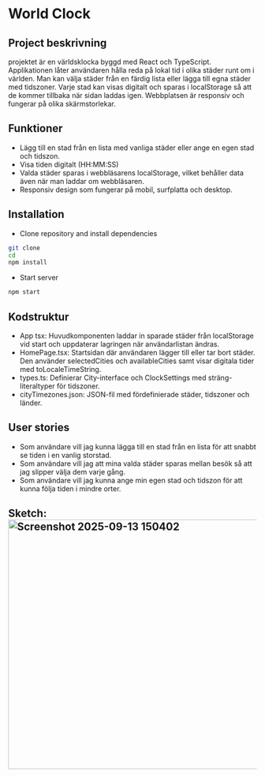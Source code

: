 # World Clock
## Project beskrivning
projektet är en världsklocka byggd med React och TypeScript. Applikationen låter användaren hålla reda på lokal tid i olika städer runt om i världen. Man kan välja städer från en färdig lista eller lägga till egna städer med tidszoner. Varje stad kan visas digitalt och sparas i localStorage så att de kommer tillbaka när sidan laddas igen. Webbplatsen är responsiv och fungerar på olika skärmstorlekar.

## Funktioner
* Lägg till en stad från en lista med vanliga städer eller ange en egen stad och tidszon.
* Visa tiden digitalt (HH:MM:SS)
* Valda städer sparas i webbläsarens localStorage, vilket behåller data även när man laddar om webbläsaren.
* Responsiv design som fungerar på mobil, surfplatta och desktop.

## Installation
* Clone repository and install dependencies

``` Bash
git clone
cd
npm install
```
* Start server
``` Bash
npm start
```
## Kodstruktur
* App tsx: Huvudkomponenten laddar in sparade städer från localStorage vid start och uppdaterar lagringen när användarlistan ändras.
* HomePage.tsx: Startsidan där användaren lägger till eller tar bort städer. Den använder selectedCities och availableCities samt visar digitala tider med toLocaleTimeString.
* types.ts: Definierar City-interface och ClockSettings med sträng-literaltyper för tidszoner.
* cityTimezones.json: JSON-fil med fördefinierade städer, tidszoner och länder.

## User stories
* Som användare vill jag kunna lägga till en stad från en lista för att snabbt se tiden i en vanlig storstad.
* Som användare vill jag att mina valda städer sparas mellan besök så att jag slipper välja dem varje gång.
* Som användare vill jag kunna ange min egen stad och tidszon för att kunna följa tiden i mindre orter.
## Sketch:<img width="709" height="506" alt="Screenshot 2025-09-13 150402" src="https://github.com/user-attachments/assets/a0253420-6104-4350-9801-7ea1a5487cce" />

